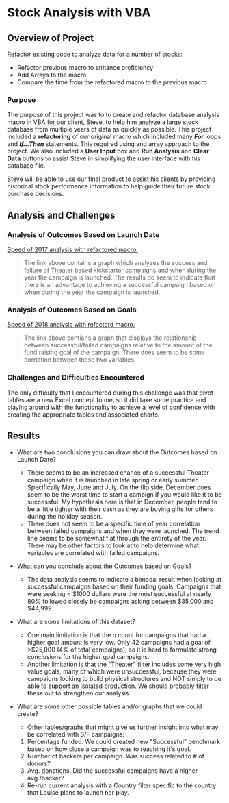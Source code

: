 # Stock Analysis with VBA

## Overview of Project

Refactor existing code to analyze data for a number of stocks:
- Refactor previous macro to enhance proficiency
- Add Arrays to the macro
- Compare the time from the refactored macro to the previous macro

### Purpose

  The purpose of this project was to to create and refactor database analysis macro in VBA for our client, Steve, to help him analyze a large stock database from multiple years of data as quickly as possible. This project included a **refactoring** of our original macro which included many ***For*** loops and ***If...Then*** statements. This required using and array approach to the project. We also included a **User Input** box and **Run Analysis** and **Clear Data** buttons to assist Steve in simplifying the user interface with his database file.
  
  Steve will be able to use our final product to assist his clients by providing historical stock performance information to help guide their future stock purchase decisions.

## Analysis and Challenges

### Analysis of Outcomes Based on Launch Date

[Speed of 2017 analysis with refactored macro.](/Resources/VBA_Challenge_2017.png)

> The link above contains a graph which analyzes the success and failure of Theater based kickstarter campaigns and when during the year the campaign is launched. The results do seem to indicate that there is an advantage to achieving a successful campaign based on when during the year the campaign is launched. 

### Analysis of Outcomes Based on Goals

[Speed of 2018 analysis with refactord macro.](/Resources/VBA_Challenge_2018.png)

> The link above contians a graph that displays the relationship between successful/failed campaigns relative to the amount of the fund raising goal of the campaign. There does seem to be some corrlation between these two variables.

### Challenges and Difficulties Encountered

The only difficulty that I encountered during this challenge was that pivot tables are a new Excel concept to me, so it did take some practice and playing around with the functionality to achieve a level of confidence with creating the appropriate tables and associated charts. 

## Results

- What are two conclusions you can draw about the Outcomes based on Launch Date?
  - There seems to be an increased chance of a successful Theater campaign when it is launched in late spring or early summer. Specifically May, June and July. On the flip side, December does seem to be the worst time to start a campign if you would like it to be successful. My hypothesis here is that in December, people tend to be a little tighter with their cash as they are buying gifts for others during the holiday season. 
  - There does not seem to be a specific time of year correlation between failed campaigns and when they were launched. The trend line seems to be somewhat flat through the entirety of the year. There may be other factors to look at to help determine what variables are correlated with failed campaigns. 

- What can you conclude about the Outcomes based on Goals?
  - The data analysis seems to indicate a bimodal result when looking at successful campaigns based on their funding goals. Campaigns that were seeking < $1000 dollars were the most successful at nearly 80% followed closely be campaigns asking between $35,000 and $44,999.

- What are some limitations of this dataset?
  - One main limitation is that the n count for campaigns that had a higher goal amount is very low. Only 42 campaigns had a goal of >$25,000 (4% of total campaigns), so it is hard to formulate strong conclusions for the higher goal campaigns.
  - Another limitation is that the "Theater" filter includes some very high value goals, many of which were unsuccessful, because they were campaigns looking to build physical structures and NOT simply to be able to support an isolated production. We should probably filter these out to strengthen our analysis.

- What are some other possible tables and/or graphs that we could create?

  - Other tables/graphs that might give us further insight into what may be correlated with S/F campaigns:
  
   1. Percentage funded. We could created new "Successful" benchmark based on how close a campaign was to reaching it's goal.
   2. Number of backers per campaign. Was success related to # of donors?
   3. Avg. donations. Did the successful campaigns have a higher avg./backer?
   4. Re-run current analysis with a Country filter specific to the country that Louise plans to launch her play.
